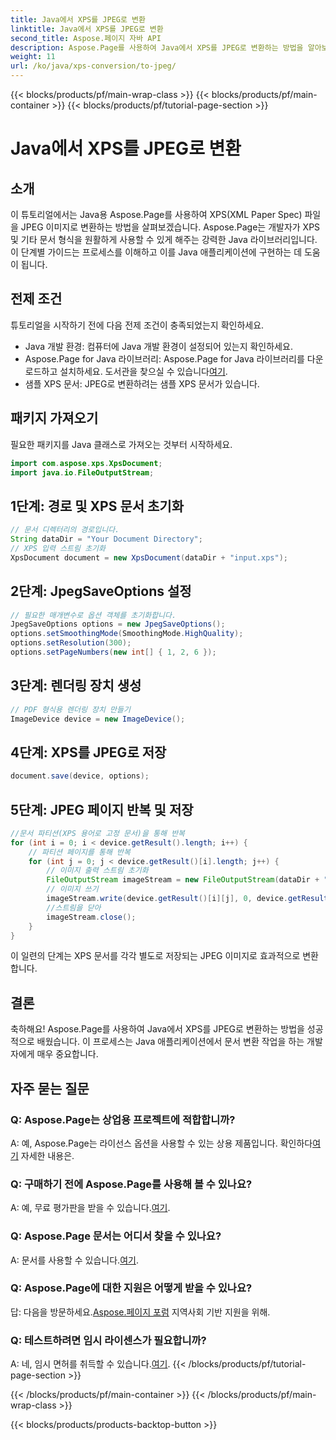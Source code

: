 ```yaml
---
title: Java에서 XPS를 JPEG로 변환
linktitle: Java에서 XPS를 JPEG로 변환
second_title: Aspose.페이지 자바 API
description: Aspose.Page를 사용하여 Java에서 XPS를 JPEG로 변환하는 방법을 알아보세요. 원활한 통합을 위한 단계별 지침이 포함된 종합 가이드입니다.
weight: 11
url: /ko/java/xps-conversion/to-jpeg/
---
```


{{< blocks/products/pf/main-wrap-class >}}
{{< blocks/products/pf/main-container >}}
{{< blocks/products/pf/tutorial-page-section >}}

# Java에서 XPS를 JPEG로 변환

## 소개
이 튜토리얼에서는 Java용 Aspose.Page를 사용하여 XPS(XML Paper Spec) 파일을 JPEG 이미지로 변환하는 방법을 살펴보겠습니다. Aspose.Page는 개발자가 XPS 및 기타 문서 형식을 원활하게 사용할 수 있게 해주는 강력한 Java 라이브러리입니다. 이 단계별 가이드는 프로세스를 이해하고 이를 Java 애플리케이션에 구현하는 데 도움이 됩니다.
## 전제 조건
튜토리얼을 시작하기 전에 다음 전제 조건이 충족되었는지 확인하세요.
- Java 개발 환경: 컴퓨터에 Java 개발 환경이 설정되어 있는지 확인하세요.
-  Aspose.Page for Java 라이브러리: Aspose.Page for Java 라이브러리를 다운로드하고 설치하세요. 도서관을 찾으실 수 있습니다[여기](https://releases.aspose.com/page/java/).
- 샘플 XPS 문서: JPEG로 변환하려는 샘플 XPS 문서가 있습니다.
## 패키지 가져오기
필요한 패키지를 Java 클래스로 가져오는 것부터 시작하세요.
```java
import com.aspose.xps.XpsDocument;
import java.io.FileOutputStream;
```
## 1단계: 경로 및 XPS 문서 초기화
```java
// 문서 디렉터리의 경로입니다.
String dataDir = "Your Document Directory";
// XPS 입력 스트림 초기화
XpsDocument document = new XpsDocument(dataDir + "input.xps");
```
## 2단계: JpegSaveOptions 설정
```java
// 필요한 매개변수로 옵션 객체를 초기화합니다.
JpegSaveOptions options = new JpegSaveOptions();
options.setSmoothingMode(SmoothingMode.HighQuality);
options.setResolution(300);
options.setPageNumbers(new int[] { 1, 2, 6 });
```
## 3단계: 렌더링 장치 생성
```java
// PDF 형식용 렌더링 장치 만들기
ImageDevice device = new ImageDevice();
```
## 4단계: XPS를 JPEG로 저장
```java
document.save(device, options);
```
## 5단계: JPEG 페이지 반복 및 저장
```java
//문서 파티션(XPS 용어로 고정 문서)을 통해 반복
for (int i = 0; i < device.getResult().length; i++) {
    // 파티션 페이지를 통해 반복
    for (int j = 0; j < device.getResult()[i].length; j++) {
        // 이미지 출력 스트림 초기화
        FileOutputStream imageStream = new FileOutputStream(dataDir + "XPStoJPEG" + "_" + (i + 1) + "_" + (j + 1) + ".jpeg");
        // 이미지 쓰기
        imageStream.write(device.getResult()[i][j], 0, device.getResult()[i][j].length);
        //스트림을 닫아
        imageStream.close();
    }
}
```
이 일련의 단계는 XPS 문서를 각각 별도로 저장되는 JPEG 이미지로 효과적으로 변환합니다.
## 결론
축하해요! Aspose.Page를 사용하여 Java에서 XPS를 JPEG로 변환하는 방법을 성공적으로 배웠습니다. 이 프로세스는 Java 애플리케이션에서 문서 변환 작업을 하는 개발자에게 매우 중요합니다.
## 자주 묻는 질문

### Q: Aspose.Page는 상업용 프로젝트에 적합합니까?
 A: 예, Aspose.Page는 라이선스 옵션을 사용할 수 있는 상용 제품입니다. 확인하다[여기](https://purchase.aspose.com/buy) 자세한 내용은.
### Q: 구매하기 전에 Aspose.Page를 사용해 볼 수 있나요?
 A: 예, 무료 평가판을 받을 수 있습니다.[여기](https://releases.aspose.com/).
### Q: Aspose.Page 문서는 어디서 찾을 수 있나요?
 A: 문서를 사용할 수 있습니다.[여기](https://reference.aspose.com/page/java/).
### Q: Aspose.Page에 대한 지원은 어떻게 받을 수 있나요?
 답: 다음을 방문하세요.[Aspose.페이지 포럼](https://forum.aspose.com/c/page/39) 지역사회 기반 지원을 위해.
### Q: 테스트하려면 임시 라이센스가 필요합니까?
 A: 네, 임시 면허를 취득할 수 있습니다.[여기](https://purchase.aspose.com/temporary-license/).
{{< /blocks/products/pf/tutorial-page-section >}}

{{< /blocks/products/pf/main-container >}}
{{< /blocks/products/pf/main-wrap-class >}}

{{< blocks/products/products-backtop-button >}}
